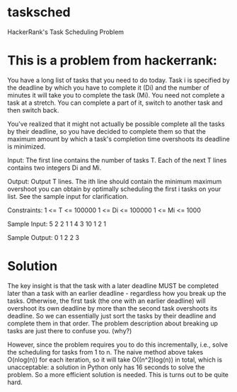 tasksched
=========

HackerRank's Task Scheduling Problem

# This is a problem from hackerrank:

You have a long list of tasks that you need to do today. Task i is specified by the deadline by which you have to complete it (Di) and the number of minutes it will take you to complete the task (Mi). You need not complete a task at a stretch. You can complete a part of it, switch to another task and then switch back.

You've realized that it might not actually be possible complete all the tasks by their deadline, so you have decided to complete them so that the maximum amount by which a task's completion time overshoots its deadline is minimized.

Input:
The first line contains the number of tasks T. Each of the next T lines contains two integers Di and Mi.

Output:
Output T lines. The ith line should contain the minimum maximum overshoot you can obtain by optimally scheduling the first i tasks on your list. See the sample input for clarification.

Constraints:
1 <= T <= 100000
1 <= Di <= 100000
1 <= Mi <= 1000

Sample Input:
5
2 2
1 1
4 3
10 1
2 1

Sample Output:
0
1
2
2
3


# Solution

The key insight is that the task with a later deadline MUST be completed later
than a task with an earlier deadline - regardless how you break up the tasks.
Otherwise, the first task (the one with an earlier deadline) will overshoot its
own deadline by more than the second task overshoots its deadline.
So we can essentially just sort the tasks by their deadline and complete them in
that order. The problem description about breaking up tasks are just there to confuse
you. (why?)

However, since the problem requires you to do this incrementally, i.e., solve the
scheduling for tasks from 1 to n. The naive method above takes O(nlog(n)) for each
iteration, so it will take O((n^2)log(n)) in total, which is unacceptable: a solution
in Python only has 16 seconds to solve the problem. So a more efficient solution is
needed. This is turns out to be quite hard.

